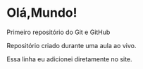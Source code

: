 # Olá,Mundo!
 Primeiro repositório do Git e GitHub

Repositório criado durante uma aula ao vivo.

Essa linha eu adicionei diretamente no site.
